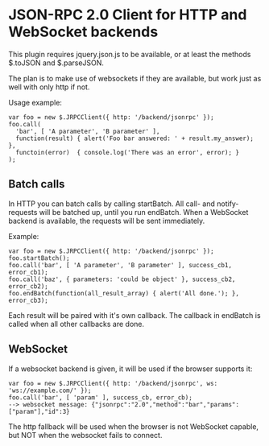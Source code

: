 JSON-RPC 2.0 Client for HTTP and WebSocket backends
===================================================

This plugin requires jquery.json.js to be available, or at least the methods $.toJSON and
$.parseJSON.

The plan is to make use of websockets if they are available, but work just as well with only
http if not.

Usage example:

    var foo = new $.JRPCClient({ http: '/backend/jsonrpc' });
    foo.call(
      'bar', [ 'A parameter', 'B parameter' ],
      function(result) { alert('Foo bar answered: ' + result.my_answer); },
      functoin(error)  { console.log('There was an error', error); }
    );


Batch calls
-----------

In HTTP you can batch calls by calling startBatch.  All call- and notify-requests will be batched
up, until you run endBatch.  When a WebSocket backend is available, the requests will be sent
immediately.

Example:

    var foo = new $.JRPCClient({ http: '/backend/jsonrpc' });
    foo.startBatch();
    foo.call('bar', [ 'A parameter', 'B parameter' ], success_cb1, error_cb1);
    foo.call('baz', { parameters: 'could be object' }, success_cb2, error_cb2);
    foo.endBatch(function(all_result_array) { alert('All done.'); }, error_cb3);


Each result will be paired with it's own callback.  The callback in endBatch is called when all
other callbacks are done.


WebSocket
---------

If a websocket backend is given, it will be used if the browser supports it:

    var foo = new $.JRPCClient({ http: '/backend/jsonrpc', ws: 'ws://example.com/' });
    foo.call('bar', [ 'param' ], success_cb, error_cb);
    --> websocket message: {"jsonrpc":"2.0","method":"bar","params":["param"],"id":3}


The http fallback will be used when the browser is not WebSocket capable, but NOT when the
websocket fails to connect.
